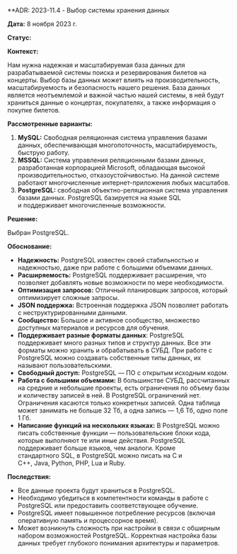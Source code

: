 **ADR: 2023-11.4 - Выбор системы хранения данных

**Дата:** 8 ноября 2023 г.

**Статус:** 

**Контекст:**

Нам нужна надежная и масштабируемая база данных для разрабатываемой системы поиска и резервирования билетов на концерты. Выбор базы данных может влиять на производительность, масштабируемость и безопасность нашего решения. База данных является неотъемлемой и важной частью нашей системы, в ней будут храниться данные о концертах, покупателях, а также информация о покупке билетов.

**Рассмотренные варианты:**

1. **MySQL:** Свободная реляционная система управления базами данных, обеспечивающая многопоточность, масштабируемость, быструю работу.
2. **MSSQL:** Система управления реляционными базами данных, разработанная корпорацией Microsoft, обладающая высокой производительностью, отказоустойчивостью. На данной системе работают многочисленные интернет-приложения любых масштабов.
3. **PostgreSQL:** свободная объектно-реляционная система управления базами данных. PostgreSQL базируется на языке SQL и поддерживает многочисленные возможности.

**Решение:**

Выбран PostgreSQL.

**Обоснование:**

- **Надежность:** PostgreSQL известен своей стабильностью и надежностью, даже при работе с большими объемами данных.
- **Расширяемость:** PostgreSQL поддерживает расширения, что позволяет добавлять новые возможности по мере необходимости.
- **Оптимизация запросов:** Отличный планировщик запросов, который оптимизирует сложные запросы.
- **JSON поддержка:** Встроенная поддержка JSON позволяет работать с неструктурированными данными.
- **Сообщество:** Большое и активное сообщество, множество доступных материалов и ресурсов для обучения.
- **Поддерживает разные форматы данных**: PostgreSQL поддерживает много разных типов и структур данных. Все эти форматы можно хранить и обрабатывать в СУБД. При работе с PostgreSQL можно создавать собственные типы данных, их называют пользовательскими.
- **Свободный доступ:** PostgreSQL — ПО с открытым исходным кодом.
- **Работа с большими объемами:** В большинстве СУБД, рассчитанных на средние и небольшие проекты, есть ограничения по объему базы и количеству записей в ней. В PostgreSQL ограничений нет. Ограничения касаются только конкретных записей. Одна таблица может занимать не больше 32 Тб, а одна запись — 1,6 Тб, одно поле 1 Гб.
- **Написание функций на нескольких языках:** В PostgreSQL можно писать собственные функции — пользовательские блоки кода, которые выполняют те или иные действия. PostgreSQL поддерживает больше языков, чем аналоги. Кроме стандартного SQL, в PostgreSQL можно писать на C и C++, Java, Python, PHP, Lua и Ruby.
  
**Последствия:**

- Все данные проекта будут храниться в PostgreSQL.
- Необходимо убедиться в компетентности команды в работе с PostgreSQL или предоставить соответствующее обучение.
- PostgreSQL имеет повышенное потребление ресурсов (включая оперативную память и процессорное время).
- Может возникнуть сложность при настройки в связи с обширным набором возможностей PostgreSQL. Корректная настройка базы данных требует глубокого понимания архитектуры и параметров.
